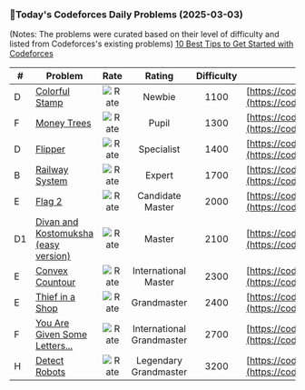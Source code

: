### 🌟Today's Codeforces Daily Problems (2025-03-03)
(Notes: The problems were curated based on their level of difficulty and listed from Codeforces's existing problems)
[10 Best Tips to Get Started with Codeforces](https://github.com/ika9810/Codeforces-Daily-Problems/blob/main/10%20Best%20Tips%20to%20Get%20Started%20with%20Codeforces.md)

| # | Problem | Rate| Rating | Difficulty | Contest |
|---| ----- | :--------: | :----------: | :----------: | ---------- |
|D|[Colorful Stamp](https://codeforces.com/contest/1669/problem/D)|![Rate](https://img.shields.io/badge/Newbie-1100-lightgrey)|Newbie|1100|[https://codeforces.com/contest/1669](https://codeforces.com/contest/1669)|
|F|[Money Trees](https://codeforces.com/contest/1873/problem/F)|![Rate](https://img.shields.io/badge/Pupil-1300-brightgreen)|Pupil|1300|[https://codeforces.com/contest/1873](https://codeforces.com/contest/1873)|
|D|[Flipper](https://codeforces.com/contest/1833/problem/D)|![Rate](https://img.shields.io/badge/Specialist-1400-9cf)|Specialist|1400|[https://codeforces.com/contest/1833](https://codeforces.com/contest/1833)|
|B|[Railway System](https://codeforces.com/contest/1687/problem/B)|![Rate](https://img.shields.io/badge/Expert-1700-blue)|Expert|1700|[https://codeforces.com/contest/1687](https://codeforces.com/contest/1687)|
|E|[Flag 2](https://codeforces.com/contest/18/problem/E)|![Rate](https://img.shields.io/badge/Candidate%20Master-2000-blueviolet)|Candidate Master|2000|[https://codeforces.com/contest/18](https://codeforces.com/contest/18)|
|D1|[Divan and Kostomuksha (easy version)](https://codeforces.com/contest/1614/problem/D1)|![Rate](https://img.shields.io/badge/Master-2100-orange)|Master|2100|[https://codeforces.com/contest/1614](https://codeforces.com/contest/1614)|
|E|[Convex Countour](https://codeforces.com/contest/838/problem/E)|![Rate](https://img.shields.io/badge/International%20Master-2300-orange)|International Master|2300|[https://codeforces.com/contest/838](https://codeforces.com/contest/838)|
|E|[Thief in a Shop](https://codeforces.com/contest/632/problem/E)|![Rate](https://img.shields.io/badge/Grandmaster-2400-red)|Grandmaster|2400|[https://codeforces.com/contest/632](https://codeforces.com/contest/632)|
|F|[You Are Given Some Letters...](https://codeforces.com/contest/1202/problem/F)|![Rate](https://img.shields.io/badge/International%20Grandmaster-2700-red)|International Grandmaster|2700|[https://codeforces.com/contest/1202](https://codeforces.com/contest/1202)|
|H|[Detect Robots](https://codeforces.com/contest/1056/problem/H)|![Rate](https://img.shields.io/badge/Legendary%20Grandmaster-3200-red)|Legendary Grandmaster|3200|[https://codeforces.com/contest/1056](https://codeforces.com/contest/1056)|
